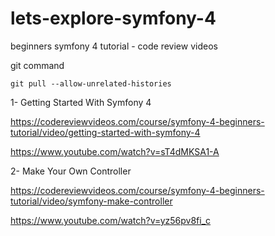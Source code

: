 # lets-explore-symfony-4
beginners symfony 4 tutorial - code review videos

git command

    git pull --allow-unrelated-histories

1- Getting Started With Symfony 4

https://codereviewvideos.com/course/symfony-4-beginners-tutorial/video/getting-started-with-symfony-4

https://www.youtube.com/watch?v=sT4dMKSA1-A

2- Make Your Own Controller

https://codereviewvideos.com/course/symfony-4-beginners-tutorial/video/symfony-make-controller

https://www.youtube.com/watch?v=yz56pv8fi_c


